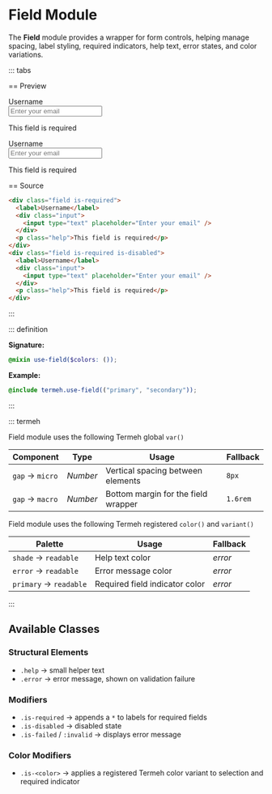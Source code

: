 # Field Module

The **Field** module provides a wrapper for form controls, helping manage spacing, label styling, required indicators, help text, error states, and color variations.

::: tabs

== Preview

<!-- markdownlint-disable MD033 -->
<Preview height="6rem">
  <div class="demo">
    <div class="field is-required">
      <label>Username</label>
      <div class="input">
        <input type="text" placeholder="Enter your email" />
      </div>
      <p class="help">This field is required</p>
    </div>
    <div class="field is-required is-disabled">
      <label>Username</label>
      <div class="input">
        <input type="text" placeholder="Enter your email" />
      </div>
      <p class="help">This field is required</p>
    </div>
  </div>
</Preview>
<!-- markdownlint-enable MD033 -->

== Source

```html
<div class="field is-required">
  <label>Username</label>
  <div class="input">
    <input type="text" placeholder="Enter your email" />
  </div>
  <p class="help">This field is required</p>
</div>
<div class="field is-required is-disabled">
  <label>Username</label>
  <div class="input">
    <input type="text" placeholder="Enter your email" />
  </div>
  <p class="help">This field is required</p>
</div>
```

:::

::: definition

**Signature:**

```scss
@mixin use-field($colors: ());
```

**Example:**

```scss
@include termeh.use-field(("primary", "secondary"));
```

:::

::: termeh

Field module uses the following Termeh global `var()`

| Component       | Type     | Usage                               | Fallback |
| --------------- | -------- | ----------------------------------- | -------- |
| `gap` → `micro` | _Number_ | Vertical spacing between elements   | `8px`    |
| `gap` → `macro` | _Number_ | Bottom margin for the field wrapper | `1.6rem` |

Field module uses the following Termeh registered `color()` and `variant()`

| Palette                | Usage                          | Fallback |
| ---------------------- | ------------------------------ | -------- |
| `shade` → `readable`   | Help text color                | _error_  |
| `error` → `readable`   | Error message color            | _error_  |
| `primary` → `readable` | Required field indicator color | _error_  |

:::

## Available Classes

### Structural Elements

- `.help` → small helper text
- `.error` → error message, shown on validation failure

### Modifiers

- `.is-required` → appends a `*` to labels for required fields
- `.is-disabled` → disabled state
- `.is-failed` / `:invalid` → displays error message

### Color Modifiers

- `.is-<color>` → applies a registered Termeh color variant to selection and required indicator
